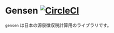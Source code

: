 # Gensen [![CircleCI](https://circleci.com/gh/jptax/gensen/tree/master.svg?style=svg)](https://circleci.com/gh/jptax/gensen/tree/master)

`gensen` は日本の源泉徴収税計算用のライブラリです。
